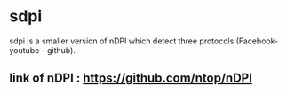 # sdpi
sdpi is a smaller version of nDPI which detect three protocols (Facebook- youtube - github).
## link of nDPI : https://github.com/ntop/nDPI

